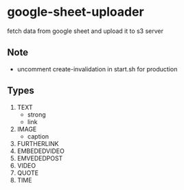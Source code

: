 # google-sheet-uploader
fetch data from google sheet and upload it to s3 server


## Note
* uncomment create-invalidation in start.sh for production

## Types

1. TEXT
    * strong
    * link
2. IMAGE
    * caption
3. FURTHERLINK
4. EMBEDEDVIDEO
5. EMVEDEDPOST
6. VIDEO
7. QUOTE
8. TIME
